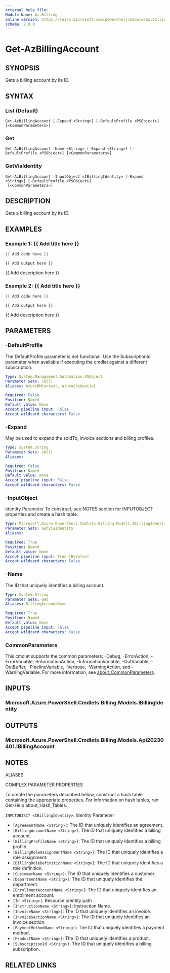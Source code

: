 ```yaml
---
external help file:
Module Name: Az.Billing
online version: https://learn.microsoft.com/powershell/module/az.billing/get-azbillingaccount
schema: 2.0.0
---
```


# Get-AzBillingAccount

## SYNOPSIS
Gets a billing account by its ID.

## SYNTAX

### List (Default)
```
Get-AzBillingAccount [-Expand <String>] [-DefaultProfile <PSObject>] [<CommonParameters>]
```

### Get
```
Get-AzBillingAccount -Name <String> [-Expand <String>] [-DefaultProfile <PSObject>] [<CommonParameters>]
```

### GetViaIdentity
```
Get-AzBillingAccount -InputObject <IBillingIdentity> [-Expand <String>] [-DefaultProfile <PSObject>]
 [<CommonParameters>]
```

## DESCRIPTION
Gets a billing account by its ID.

## EXAMPLES

### Example 1: {{ Add title here }}
```powershell
{{ Add code here }}
```

```output
{{ Add output here }}
```

{{ Add description here }}

### Example 2: {{ Add title here }}
```powershell
{{ Add code here }}
```

```output
{{ Add output here }}
```

{{ Add description here }}

## PARAMETERS

### -DefaultProfile
The DefaultProfile parameter is not functional.
Use the SubscriptionId parameter when available if executing the cmdlet against a different subscription.

```yaml
Type: System.Management.Automation.PSObject
Parameter Sets: (All)
Aliases: AzureRMContext, AzureCredential

Required: False
Position: Named
Default value: None
Accept pipeline input: False
Accept wildcard characters: False
```

### -Expand
May be used to expand the soldTo, invoice sections and billing profiles.

```yaml
Type: System.String
Parameter Sets: (All)
Aliases:

Required: False
Position: Named
Default value: None
Accept pipeline input: False
Accept wildcard characters: False
```

### -InputObject
Identity Parameter
To construct, see NOTES section for INPUTOBJECT properties and create a hash table.

```yaml
Type: Microsoft.Azure.PowerShell.Cmdlets.Billing.Models.IBillingIdentity
Parameter Sets: GetViaIdentity
Aliases:

Required: True
Position: Named
Default value: None
Accept pipeline input: True (ByValue)
Accept wildcard characters: False
```

### -Name
The ID that uniquely identifies a billing account.

```yaml
Type: System.String
Parameter Sets: Get
Aliases: BillingAccountName

Required: True
Position: Named
Default value: None
Accept pipeline input: False
Accept wildcard characters: False
```

### CommonParameters
This cmdlet supports the common parameters: -Debug, -ErrorAction, -ErrorVariable, -InformationAction, -InformationVariable, -OutVariable, -OutBuffer, -PipelineVariable, -Verbose, -WarningAction, and -WarningVariable. For more information, see [about_CommonParameters](http://go.microsoft.com/fwlink/?LinkID=113216).

## INPUTS

### Microsoft.Azure.PowerShell.Cmdlets.Billing.Models.IBillingIdentity

## OUTPUTS

### Microsoft.Azure.PowerShell.Cmdlets.Billing.Models.Api20230401.IBillingAccount

## NOTES

ALIASES

COMPLEX PARAMETER PROPERTIES

To create the parameters described below, construct a hash table containing the appropriate properties. For information on hash tables, run Get-Help about_Hash_Tables.


`INPUTOBJECT <IBillingIdentity>`: Identity Parameter
  - `[AgreementName <String>]`: The ID that uniquely identifies an agreement.
  - `[BillingAccountName <String>]`: The ID that uniquely identifies a billing account.
  - `[BillingProfileName <String>]`: The ID that uniquely identifies a billing profile.
  - `[BillingRoleAssignmentName <String>]`: The ID that uniquely identifies a role assignment.
  - `[BillingRoleDefinitionName <String>]`: The ID that uniquely identifies a role definition.
  - `[CustomerName <String>]`: The ID that uniquely identifies a customer.
  - `[DepartmentName <String>]`: The ID that uniquely identifies the department.
  - `[EnrollmentAccountName <String>]`: The ID that uniquely identifies an enrollment account.
  - `[Id <String>]`: Resource identity path
  - `[InstructionName <String>]`: Instruction Name.
  - `[InvoiceName <String>]`: The ID that uniquely identifies an invoice.
  - `[InvoiceSectionName <String>]`: The ID that uniquely identifies an invoice section.
  - `[PaymentMethodName <String>]`: The ID that uniquely identifies a payment method.
  - `[ProductName <String>]`: The ID that uniquely identifies a product.
  - `[SubscriptionId <String>]`: The ID that uniquely identifies a billing subscription.

## RELATED LINKS

